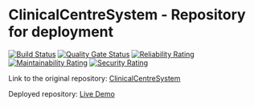 # ClinicalCentreSystem - Repository for deployment

  [![Build Status](https://travis-ci.org/NikolaBrodic/ClinicalCentreSystem-DeploymentRepo.svg?branch=master)](https://travis-ci.org/NikolaBrodic/ClinicalCentreSystem-DeploymentRepo) [![Quality Gate Status](https://sonarcloud.io/api/project_badges/measure?project=NikolaBrodic_ClinicalCentreSystem-DeploymentRepo&metric=alert_status)](https://sonarcloud.io/dashboard?id=NikolaBrodic_ClinicalCentreSystem-DeploymentRepo) [![Reliability Rating](https://sonarcloud.io/api/project_badges/measure?project=NikolaBrodic_ClinicalCentreSystem-DeploymentRepo&metric=reliability_rating)](https://sonarcloud.io/dashboard?id=NikolaBrodic_ClinicalCentreSystem-DeploymentRepo) [![Maintainability Rating](https://sonarcloud.io/api/project_badges/measure?project=NikolaBrodic_ClinicalCentreSystem-DeploymentRepo&metric=sqale_rating)](https://sonarcloud.io/dashboard?id=NikolaBrodic_ClinicalCentreSystem-DeploymentRepo) [![Security Rating](https://sonarcloud.io/api/project_badges/measure?project=NikolaBrodic_ClinicalCentreSystem-DeploymentRepo&metric=security_rating)](https://sonarcloud.io/dashboard?id=NikolaBrodic_ClinicalCentreSystem-DeploymentRepo)

Link to the original repository: [ClinicalCentreSystem](https://github.com/NikolaBrodic/ClinicalCentreSystem)

Deployed repository: [Live Demo](https://clinical-centre-system.herokuapp.com/)

